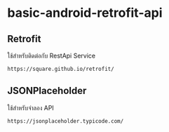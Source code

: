 # basic-android-retrofit-api

## Retrofit

ใช้สำหรับติดต่อกับ RestApi Service

```bash
https://square.github.io/retrofit/
```

## JSONPlaceholder

ใช้สำหรับจำลอง API

```bash
https://jsonplaceholder.typicode.com/
```
